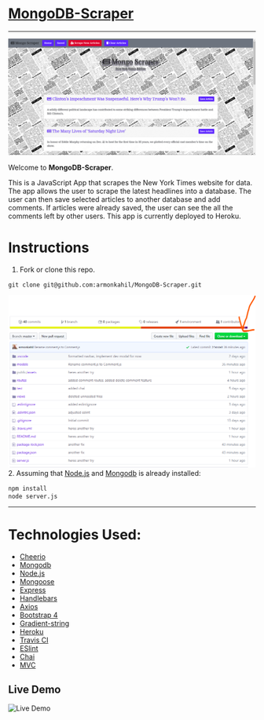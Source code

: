 # [MongoDB-Scraper](https://stark-dusk-28801.herokuapp.com/)
___
![Demon](public/assets/images/demo.png)

Welcome to **MongoDB-Scraper**. 

This is a JavaScript App that scrapes the New York Times website for data. The app allows the user to scrape the latest headlines into a database. The user can then save selected articles to another database and add comments. If articles were already saved, the user can see the all the comments left by other users. This app is currently deployed to Heroku.
# Instructions
1. Fork or clone this repo.
```
git clone git@github.com:armonkahil/MongoDB-Scraper.git
```
![Fork](public/assets/images/fork.png)
2. Assuming that [Node.js](https://nodejs.org/en/) and [Mongodb](https://www.mongodb.com/) is already installed:
```
npm install
node server.js
```
---

# Technologies Used:
- [Cheerio](https://www.npmjs.com/package/cheerio)
- [Mongodb](https://www.mongodb.com/)
- [Node.js](https://nodejs.org/en/)
- [Mongoose](https://mongoosejs.com/)
- [Express](https://expressjs.com/)
- [Handlebars](https://handlebarsjs.com/)
- [Axios](https://www.npmjs.com/package/axios)
- [Bootstrap 4](https://getbootstrap.com/)
- [Gradient-string](https://www.npmjs.com/package/gradient-string)
- [Heroku](https://www.heroku.com)
- [Travis CI](https://www.travis-ci.com)
- [ESlint](https://eslint.org/)
- [Chai](https://www.chaijs.com/)
- [MVC](https://en.wikipedia.org/wiki/Model%E2%80%93view%E2%80%93controller)

## Live Demo
![Live Demo](public/assets/images/LiveDemo.gif)